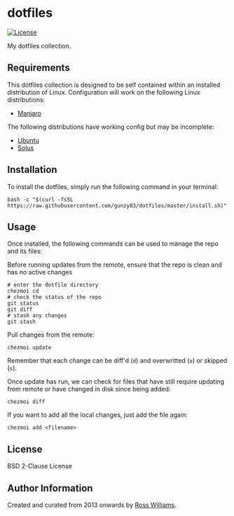 dotfiles
========

[![License](https://img.shields.io/badge/License-BSD%202--Clause-brightgreen.svg?style=flat-square)](LICENSE)

My dotfiles collection.

Requirements
------------

This dotfiles collection is designed to be self contained within an installed distribution of Linux. Configuration will work on the following Linux distributions:

* [Manjaro](https://manjaro.org/)

The following distributions have working config but may be incomplete:

* [Ubuntu](https://ubuntu.com/)
* [Solus](https://getsol.us/home/)

Installation
------------

To install the dotfiles, simply run the following command in your terminal:

```shell
bash -c "$(curl -fsSL https://raw.githubusercontent.com/gunzy83/dotfiles/master/install.sh)"
```

Usage
-----

Once installed, the following commands can be used to manage the repo and its files:

Before running updates from the remote, ensure that the repo is clean and has no active changes

```
# enter the dotfile directory
chezmoi cd
# check the status of the repo
git status
git diff
# stash any changes
git stash
```

Pull changes from the remote:

```
chezmoi update
```

Remember that each change can be diff'd (`d`) and overwritted (`o`) or skipped (`s`).

Once update has run, we can check for files that have still require updating from remote or have changed in disk since being added:

```
chezmoi diff
```

If you want to add all the local changes, just add the file again:

```
chezmoi add <filename>
```

License
-------

BSD 2-Clause License

Author Information
------------------

Created and curated from 2013 onwards by [Ross Williams](http://rosswilliams.id.au/).
